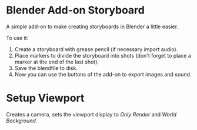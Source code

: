 # Blender Add-on Storyboard

A simple add-on to make creating storyboards in Blender a little easier. 

To use it:
1. Create a storyboard with grease pencil (if necessary import audio).
2. Place markers to divide the storyboard into shots (don't forget to place a marker at the end of the last shot).
3. Save the blendfile to disk.
4. Now you can use the buttons of the add-on to export images and sound.

# Setup Viewport
Creates a camera, sets the viewport display to *Only Render* and *World Background*.

